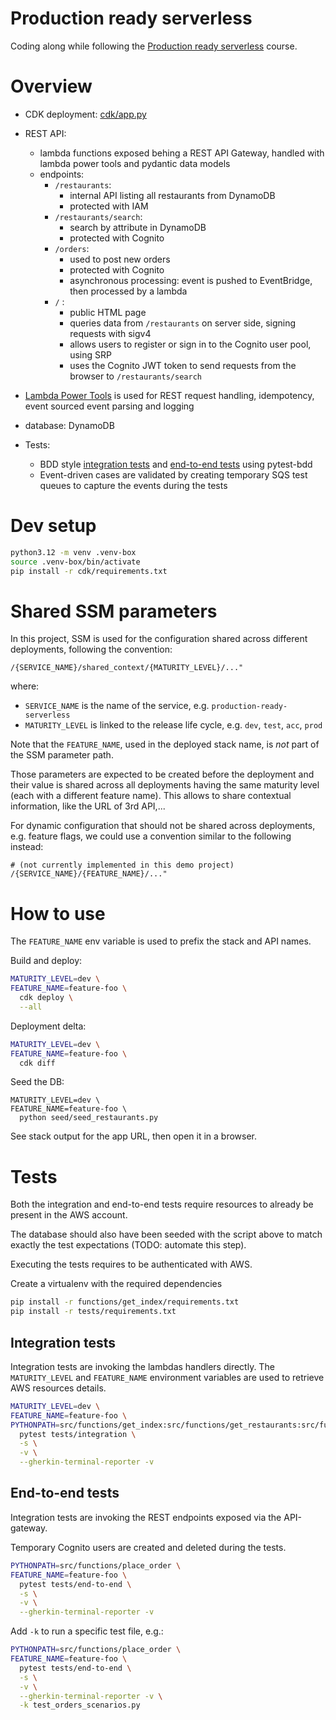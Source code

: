 # Production ready serverless

Coding along while following the 
[Production ready serverless](https://school.theburningmonk.com/courses/production-ready-serverless-aug-2024-cdk)
course.

# Overview

* CDK deployment: [cdk/app.py](cdk/app.py)

* REST API:
  * lambda functions exposed behing a REST API Gateway, handled with lambda power tools and pydantic data models
  * endpoints:
    * `/restaurants`: 
      * internal API listing all restaurants from DynamoDB
      * protected with IAM
    * `/restaurants/search`: 
      * search by attribute in DynamoDB 
      * protected with Cognito
    * `/orders`: 
      * used to post new orders
      * protected with Cognito
      * asynchronous processing: event is pushed to EventBridge, then processed by a lambda
    * `/` : 
      * public HTML page 
      * queries data from `/restaurants` on server side, signing requests with sigv4
      * allows users to register or sign in to the Cognito user pool, using SRP
      * uses the Cognito JWT token to send requests from the browser to `/restaurants/search`

* [Lambda Power Tools](https://docs.powertools.aws.dev/lambda/python/latest/) is used for REST request handling, 
  idempotency, event sourced event parsing and logging

* database: DynamoDB

* Tests: 
  * BDD style [integration tests](tests/integration/features) and [end-to-end tests](tests/end-to-end/features) 
    using pytest-bdd
  * Event-driven cases are validated by creating temporary SQS test queues to capture the events during the tests

# Dev setup

```sh
python3.12 -m venv .venv-box
source .venv-box/bin/activate
pip install -r cdk/requirements.txt
```

# Shared SSM parameters

In this project, SSM is used for the configuration shared across different deployments, following the convention:

```
/{SERVICE_NAME}/shared_context/{MATURITY_LEVEL}/..."
```

where:

* `SERVICE_NAME` is the name of the service, e.g. `production-ready-serverless`
* `MATURITY_LEVEL` is linked to the release life cycle, e.g. `dev`, `test`, `acc`, `prod`

Note that the `FEATURE_NAME`, used in the deployed stack name, is _not_ part of the SSM parameter path.

Those parameters are expected to be created before the deployment and their value is shared across all deployments 
having the same maturity level (each with a different feature name). 
This allows to share contextual information, like the URL of 3rd API,...

For dynamic configuration that should not be shared across deployments, e.g. feature flags,  we could use a 
convention similar to the following instead:

```
# (not currently implemented in this demo project)
/{SERVICE_NAME}/{FEATURE_NAME}/..."
```

# How to use

The `FEATURE_NAME` env variable is used to prefix the stack and API names.

Build and deploy:

```sh
MATURITY_LEVEL=dev \
FEATURE_NAME=feature-foo \
  cdk deploy \
  --all
```

Deployment delta:

```sh
MATURITY_LEVEL=dev \
FEATURE_NAME=feature-foo \
  cdk diff
```

Seed the DB:

```shell
MATURITY_LEVEL=dev \
FEATURE_NAME=feature-foo \
  python seed/seed_restaurants.py
```

See stack output for the app URL, then open it in a browser.

# Tests

Both the integration and end-to-end tests require resources to already be present in the AWS account.

The database should also have been seeded with the script above to match exactly the test expectations 
(TODO: automate this step).

Executing the tests requires to be authenticated with AWS.

Create a virtualenv with the required dependencies

```sh
pip install -r functions/get_index/requirements.txt
pip install -r tests/requirements.txt
````

## Integration tests

Integration tests are invoking the lambdas handlers directly. 
The `MATURITY_LEVEL` and `FEATURE_NAME` environment variables are used to retrieve AWS resources details.
 
```sh
MATURITY_LEVEL=dev \
FEATURE_NAME=feature-foo \
PYTHONPATH=src/functions/get_index:src/functions/get_restaurants:src/functions/search_restaurants \
  pytest tests/integration \
  -s \
  -v \
  --gherkin-terminal-reporter -v
```

## End-to-end tests

Integration tests are invoking the REST endpoints exposed via the API-gateway.

Temporary Cognito users are created and deleted during the tests.

```sh
PYTHONPATH=src/functions/place_order \
FEATURE_NAME=feature-foo \
  pytest tests/end-to-end \
  -s \
  -v \
  --gherkin-terminal-reporter -v
```

Add `-k` to run a specific test file, e.g.:

```sh
PYTHONPATH=src/functions/place_order \
FEATURE_NAME=feature-foo \
  pytest tests/end-to-end \
  -s \
  -v \
  --gherkin-terminal-reporter -v \
  -k test_orders_scenarios.py
```
